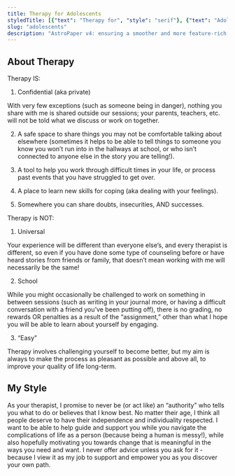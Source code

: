 ```yaml
---
title: Therapy for Adolescents
styledTitle: [{"text": "Therapy for", "style": "serif"}, {"text": "Adolescents", "style": "display"},]
slug: "adolescents"
description: "AstroPaper v4: ensuring a smoother and more feature-rich blogging experience."
---
```


## About Therapy

Therapy IS:

1. Confidential (aka private)

With very few exceptions (such as someone being in danger), nothing you share with me is shared outside our sessions; your parents, teachers, etc. will not be told what we discuss or work on together.

2. A safe space to share things you may not be comfortable talking about elsewhere (sometimes it helps to be able to tell things to someone you know you won’t run into in the hallways at school, or who isn’t connected to anyone else in the story you are telling!).

3. A tool to help you work through difficult times in your life, or process past events that you have struggled to get over.

4. A place to learn new skills for coping (aka dealing with your feelings).

5. Somewhere you can share doubts, insecurities, AND successes.

Therapy is NOT:

1. Universal

Your experience will be different than everyone else’s, and every therapist is different, so even if you have done some type of counseling before or have heard stories from friends or family, that doesn’t mean working with me will necessarily be the same!

2. School

While you might occasionally be challenged to work on something in between sessions (such as writing in your journal more, or having a difficult conversation with a friend you’ve been putting off), there is no grading, no rewards OR penalties as a result of the “assignment,” other than what I hope you will be able to learn about yourself by engaging.

3. “Easy”

Therapy involves challenging yourself to become better, but my aim is always to make the process as pleasant as possible and above all, to improve your quality of life long-term.

## My Style

As your therapist, I promise to never be (or act like) an “authority” who tells you what to do or believes that I know best. No matter their age, I think all people deserve to have their independence and individuality respected. I want to be able to help guide and support you while you navigate the complications of life as a person (because being a human is messy!), while also hopefully motivating you towards change that is meaningful in the ways you need and want. I never offer advice unless you ask for it - because I view it as my job to support and empower you as you discover your own path.
